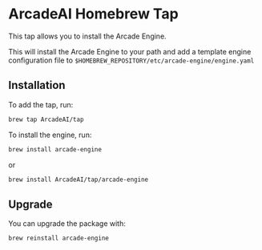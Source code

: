 # ArcadeAI Homebrew Tap

This tap allows you to install the Arcade Engine.

This will install the Arcade Engine to your path
and add a template engine configuration file to `$HOMEBREW_REPOSITORY/etc/arcade-engine/engine.yaml`

## Installation

To add the tap, run:
```bash
brew tap ArcadeAI/tap
```

To install the engine, run:
```bash
brew install arcade-engine
```
or

```bash
brew install ArcadeAI/tap/arcade-engine
```

## Upgrade

You can upgrade the package with:
```bash
brew reinstall arcade-engine
```


